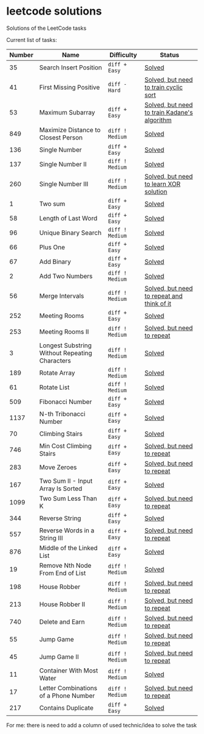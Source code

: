 # leetcode solutions
Solutions of the LeetCode tasks

Current list of tasks:


| Number        | Name          | Difficulty    | Status        |
| ------------- | ------------- | ------------- | ------------- |
| 35            | Search Insert Position | ```diff + Easy``` |[Solved](solutions/Task_35.ipynb)|
| 41            | First Missing Positive | ```diff - Hard``` |[Solved, but need to train cyclic sort](solutions/Task_41.ipynb)|
| 53            | Maximum Subarray | ```diff + Easy``` |[Solved, but need to train Kadane's algorithm](solutions/Task_53.ipynb)|
| 849           | Maximize Distance to Closest Person | ```diff ! Medium``` |[Solved](solutions/Task_849.ipynb)|
| 136           | Single Number | ```diff + Easy``` |[Solved](solutions/Task_136.ipynb)|
| 137           | Single Number II | ```diff ! Medium``` |[Solved](solutions/Task_137.ipynb)|
| 260           | Single Number III | ```diff ! Medium``` |[Solved, but need to learn XOR solution](solutions/Task_260.ipynb)|
| 1             | Two sum | ```diff + Easy``` |[Solved](solutions/Task_1.ipynb)|
| 58            | Length of Last Word | ```diff + Easy``` |[Solved](solutions/Task_58.ipynb)|
| 96            | Unique Binary Search | ```diff ! Medium``` |[Solved](solutions/Task_96.ipynb)|
| 66            | Plus One | ```diff + Easy``` |[Solved](solutions/Task_66.ipynb)|
| 67            | Add Binary | ```diff + Easy``` |[Solved](solutions/Task_67.ipynb)|
| 2             | Add Two Numbers | ```diff ! Medium``` |[Solved](solutions/Task_2.ipynb)|
| 56            | Merge Intervals | ```diff ! Medium``` |[Solved, but need to repeat and think of it](solutions/Task_56.ipynb)|
| 252           | Meeting Rooms | ```diff + Easy``` |[Solved](solutions/Task_252.ipynb)|
| 253           | Meeting Rooms II | ```diff ! Medium``` | [Solved, but need to repeat](solutions/Task_253.ipynb)|
| 3             | Longest Substring Without Repeating Characters | ```diff ! Medium``` |[Solved](solutions/Task_3.ipynb)|
| 189           | Rotate Array | ```diff ! Medium``` |[Solved](solutions/Task_189.ipynb)|
| 61            | Rotate List  | ```diff ! Medium``` |[Solved](solutions/Task_61.ipynb)|
| 509           | Fibonacci Number | ```diff + Easy``` |[Solved](solutions/Task_509.ipynb)|
| 1137          | N-th Tribonacci Number | ```diff + Easy``` |[Solved](solutions/Task_1137.ipynb)|
| 70            | Climbing Stairs | ```diff + Easy``` |[Solved](solutions/Task_70.ipynb)|
| 746           | Min Cost Climbing Stairs | ```diff + Easy``` |[Solved, but need to repeat](solutions/Task_746.ipynb)|
| 283           | Move Zeroes | ```diff + Easy``` |[Solved, but need to repeat](solutions/Task_283.ipynb)|
| 167           | Two Sum II - Input Array Is Sorted | ```diff + Easy``` |[Solved](solutions/Task_167.ipynb)|
| 1099          | Two Sum Less Than K | ```diff + Easy``` |[Solved, but need to repeat](solutions/Task_1099.ipynb)|
| 344           | Reverse String | ```diff + Easy``` |[Solved](solutions/Task_344.ipynb)|
| 557           | Reverse Words in a String III | ```diff + Easy``` |[Solved, but need to repeat](solutions/Task_557.ipynb)|
| 876           | Middle of the Linked List | ```diff + Easy``` |[Solved](solutions/Task_876.ipynb)|
| 19            | Remove Nth Node From End of List | ```diff ! Medium``` |[Solved](solutions/Task_19.ipynb)|
| 198           | House Robber | ```diff ! Medium``` |[Solved, but need to repeat](solutions/Task_198.ipynb)|
| 213           | House Robber II | ```diff ! Medium``` |[Solved, but need to repeat](solutions/Task_213.ipynb)|
| 740           | Delete and Earn | ```diff ! Medium``` |[Solved, but need to repeat](solutions/Task_740.ipynb)|
| 55            | Jump Game | ```diff ! Medium``` |[Solved, but need to repeat](solutions/Task_55.ipynb)|
| 45            | Jump Game II | ```diff ! Medium``` |[Solved, but need to repeat](solutions/Task_45.ipynb)|
| 11            | Container With Most Water | ```diff ! Medium``` |[Solved](solutions/Task_11.ipynb)|
| 17            | Letter Combinations of a Phone Number | ```diff ! Medium``` |[Solved, but need to repeat](solutions/Task_17.ipynb)|
| 217           | Contains Duplicate | ```diff + Easy``` |[Solved](solutions/Task_217.ipynb)|

For me: there is need to add a column of used technic/idea to solve the task


